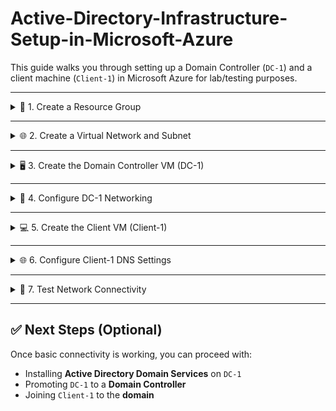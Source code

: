 # Active-Directory-Infrastructure-Setup-in-Microsoft-Azure
<p>
<p>

This guide walks you through setting up a Domain Controller (`DC-1`) and a client machine (`Client-1`) in Microsoft Azure for lab/testing purposes.

---

<details>
<summary>📁 1. Create a Resource Group</summary>

- Go to the **Azure Portal** > **Resource Groups** > *Create*.
- Set:
  - **Name**: `AD-Lab-RG`
  - **Region**: your preferred region (e.g., `East US`)

</details>

---

<details>
<summary>🌐 2. Create a Virtual Network and Subnet</summary>

- Go to **Virtual Networks** > *Create*.
- Configure:
  - **Name**: `AD-VNet`
  - **Address space**: `10.0.0.0/16`
  - **Subnet name**: `AD-Subnet`
  - **Subnet range**: `10.0.1.0/24`
  - **Region**: same as the Resource Group

</details>

---

<details>
<summary>🖥️ 3. Create the Domain Controller VM (DC-1)</summary>

- Go to **Virtual Machines** > *Create*.
- Configure:
  - **Name**: `DC-1`
  - **Image**: Windows Server 2022
  - **Username**: `labuser`
  - **Password**: `Cyberlab123!`
  - **Region**: same as VNet
  - **Virtual Network**: `AD-VNet`
  - **Subnet**: `AD-Subnet`
  - **Public IP**: Enable (for RDP)
  - **Inbound Ports**: Allow **RDP (3389)**

</details>

---

<details>
<summary>🔧 4. Configure DC-1 Networking</summary>

- After VM creation:
  - Go to **DC-1** > **Networking** > **Network Interface** > **IP Configurations**
  - Set **Private IP address** to **Static**
- RDP into **DC-1**
  - Open **Windows Defender Firewall**
  - Turn off the firewall for all profiles:
    - Domain
    - Private
    - Public  
  ⚠️ *Only disable firewall in controlled lab environments.*

</details>

---

<details>
<summary>💻 5. Create the Client VM (Client-1)</summary>

- Go to **Virtual Machines** > *Create*.
- Configure:
  - **Name**: `Client-1`
  - **Image**: Windows 10 (latest available)
  - **Username**: `labuser`
  - **Password**: `Cyberlab123!`
  - **Region**: same as DC-1
  - **Virtual Network**: `AD-VNet`
  - **Subnet**: `AD-Subnet`
  - **Public IP**: Enable
  - **Inbound Ports**: Allow **RDP (3389)**

</details>

---

<details>
<summary>🌐 6. Configure Client-1 DNS Settings</summary>

- Go to **Client-1** > **Networking** > **Network Interface** > **DNS Servers**
- Set:
  - **DNS**: **Custom**
  - Enter **DC-1’s private IP address**
- Click **Save**
- Go to **Client-1 VM** and **Restart** it from the Azure Portal

</details>

---

<details>
<summary>🔄 7. Test Network Connectivity</summary>

- RDP into **Client-1**
- Open **PowerShell** or **Command Prompt**:
  - Run: `ping <DC-1 Private IP>`
  - Confirm that the ping is successful
- Run: `ipconfig /all`
  - Confirm that the **DNS Server** is set to **DC-1’s private IP**

</details>

---

## ✅ Next Steps (Optional)

Once basic connectivity is working, you can proceed with:

- Installing **Active Directory Domain Services** on `DC-1`
- Promoting `DC-1` to a **Domain Controller**
- Joining `Client-1` to the **domain**
